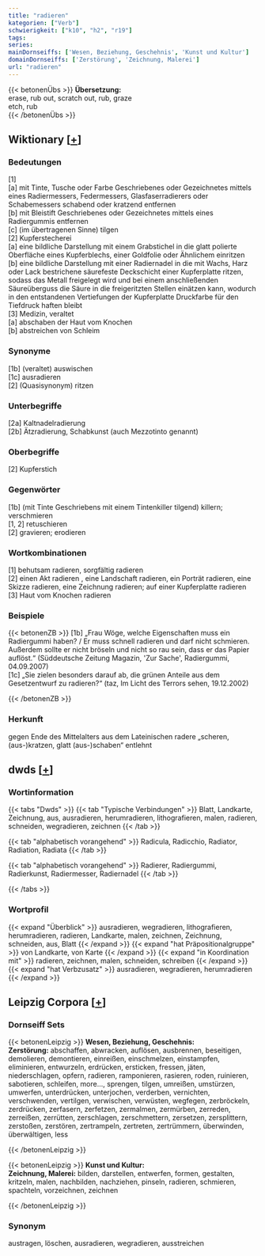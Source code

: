 ```yaml
---
title: "radieren"
kategorien: ["Verb"]
schwierigkeit: ["k10", "h2", "r19"]
tags:
series:
mainDornseiffs: ['Wesen, Beziehung, Geschehnis', 'Kunst und Kultur']
domainDornseiffs: ['Zerstörung', 'Zeichnung, Malerei']
url: "radieren"
---
```


{{< betonenÜbs >}}
**Übersetzung:**  
erase, rub out, scratch out, rub, graze  
etch, rub  
{{< /betonenÜbs >}}

## Wiktionary [[+](https://de.wiktionary.org/wiki/radieren)]

### Bedeutungen
[1]  
[a] mit Tinte, Tusche oder Farbe Geschriebenes oder Gezeichnetes mittels eines Radiermessers, Federmessers, Glasfaserradierers oder Schabemessers schabend oder kratzend entfernen  
[b] mit Bleistift Geschriebenes oder Gezeichnetes mittels eines Radiergummis entfernen  
[c] (im übertragenen Sinne) tilgen  
[2] Kupferstecherei  
[a] eine bildliche Darstellung mit einem Grabstichel in die glatt polierte Oberfläche eines Kupferblechs, einer Goldfolie oder Ähnlichem einritzen  
[b] eine bildliche Darstellung mit einer Radiernadel in die mit Wachs, Harz oder Lack bestrichene säurefeste Deckschicht einer Kupferplatte ritzen, sodass das Metall freigelegt wird und bei einem anschließenden Säureüberguss die Säure in die freigeritzten Stellen einätzen kann, wodurch in den entstandenen Vertiefungen der Kupferplatte Druckfarbe für den Tiefdruck haften bleibt  
[3] Medizin, veraltet  
[a] abschaben der Haut vom Knochen  
[b] abstreichen von Schleim  

### Synonyme
[1b] (veraltet) auswischen  
[1c] ausradieren  
[2] (Quasisynonym) ritzen  

### Unterbegriffe
[2a] Kaltnadelradierung  
[2b] Ätzradierung, Schabkunst (auch Mezzotinto genannt)  

### Oberbegriffe
[2] Kupferstich  

### Gegenwörter
[1b] (mit Tinte Geschriebens mit einem Tintenkiller tilgend) killern; verschmieren  
[1, 2] retuschieren  
[2] gravieren; erodieren  

### Wortkombinationen
[1] behutsam radieren, sorgfältig radieren  
[2] einen Akt radieren , eine Landschaft radieren, ein Porträt radieren, eine Skizze radieren, eine Zeichnung radieren; auf einer Kupferplatte radieren  
[3] Haut vom Knochen radieren  

### Beispiele
{{< betonenZB >}}
[1b] „Frau Wöge, welche Eigenschaften muss ein Radiergummi haben? / Er muss schnell radieren und darf nicht schmieren. Außerdem sollte er nicht bröseln und nicht so rau sein, dass er das Papier auflöst.“ (Süddeutsche Zeitung Magazin, 'Zur Sache', Radiergummi, 04.09.2007)  
[1c] „Sie zielen besonders darauf ab, die grünen Anteile aus dem Gesetzentwurf zu radieren?“ (taz, Im Licht des Terrors sehen, 19.12.2002)  

{{< /betonenZB >}}
### Herkunft
gegen Ende des Mittelalters aus dem Lateinischen radere „scheren, (aus-)kratzen, glatt (aus-)schaben“ entlehnt  



## dwds [[+](https://www.dwds.de/wb/radieren)]

### Wortinformation
{{< tabs "Dwds" >}}
{{< tab "Typische Verbindungen" >}}
Blatt, Landkarte, Zeichnung, aus, ausradieren, herumradieren, lithografieren, malen, radieren, schneiden, wegradieren, zeichnen
{{< /tab >}}

{{< tab "alphabetisch vorangehend" >}}
Radicula, Radicchio, Radiator, Radiation, Radiata
{{< /tab >}}

{{< tab "alphabetisch vorangehend" >}}
Radierer, Radiergummi, Radierkunst, Radiermesser, Radiernadel
{{< /tab >}}

{{< /tabs >}}

### Wortprofil
{{< expand "Überblick" >}} ausradieren, wegradieren, lithografieren, herumradieren, radieren, Landkarte, malen, zeichnen, Zeichnung, schneiden, aus, Blatt {{< /expand >}}
{{< expand "hat Präpositionalgruppe" >}} von Landkarte, von Karte {{< /expand >}}
{{< expand "in Koordination mit" >}} radieren, zeichnen, malen, schneiden, schreiben {{< /expand >}}
{{< expand "hat Verbzusatz" >}} ausradieren, wegradieren, herumradieren {{< /expand >}}

## Leipzig Corpora [[+](https://corpora.uni-leipzig.de/en/res?word=radieren&corpusId=deu_newscrawl-public_2018)]

### Dornseiff Sets
{{< betonenLeipzig >}}
**Wesen, Beziehung, Geschehnis:**  
**Zerstörung:** abschaffen, abwracken, auflösen, ausbrennen, beseitigen, demolieren, demontieren, einreißen, einschmelzen, einstampfen, eliminieren, entwurzeln, erdrücken, ersticken, fressen, jäten, niederschlagen, opfern, radieren, ramponieren, rasieren, roden, ruinieren, sabotieren, schleifen, more..., sprengen, tilgen, umreißen, umstürzen, umwerfen, unterdrücken, unterjochen, verderben, vernichten, verschwenden, vertilgen, verwischen, verwüsten, wegfegen, zerbröckeln, zerdrücken, zerfasern, zerfetzen, zermalmen, zermürben, zerreden, zerreißen, zerrütten, zerschlagen, zerschmettern, zersetzen, zersplittern, zerstoßen, zerstören, zertrampeln, zertreten, zertrümmern, überwinden, überwältigen, less  

{{< /betonenLeipzig >}}


{{< betonenLeipzig >}}
**Kunst und Kultur:**  
**Zeichnung, Malerei:** bilden, darstellen, entwerfen, formen, gestalten, kritzeln, malen, nachbilden, nachziehen, pinseln, radieren, schmieren, spachteln, vorzeichnen, zeichnen  

{{< /betonenLeipzig >}}

### Synonym
austragen, löschen, ausradieren, wegradieren, ausstreichen

